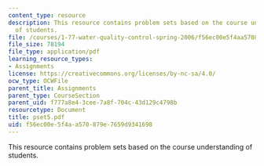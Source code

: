 ```yaml
---
content_type: resource
description: This resource contains problem sets based on the course understanding
  of students.
file: /courses/1-77-water-quality-control-spring-2006/f56ec00e5f4aa570879e7659d9341698_pset5.pdf
file_size: 78194
file_type: application/pdf
learning_resource_types:
- Assignments
license: https://creativecommons.org/licenses/by-nc-sa/4.0/
ocw_type: OCWFile
parent_title: Assignments
parent_type: CourseSection
parent_uid: f777a8e4-3cee-7a8f-704c-43d129c4798b
resourcetype: Document
title: pset5.pdf
uid: f56ec00e-5f4a-a570-879e-7659d9341698
---
```

This resource contains problem sets based on the course understanding of students.
